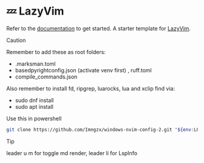 # 💤 LazyVim

Refer to the [documentation](https://lazyvim.github.io/installation) to get started.
A starter template for [LazyVim](https://github.com/LazyVim/LazyVim).

> [!CAUTION]
> Remember to add these as root folders:

- .marksman.toml
- basedpyrightconfig.json (activate venv first) , ruff.toml
- compile_commands.json

Also remember to install fd, ripgrep, luarocks, lua and xclip find via:

- sudo dnf install
- sudo apt install

Use this in powershell

```sh
git clone https://github.com/Imngzx/windows-nvim-config-2.git "${env:LOCALAPPDATA}\nvim"

```

> [!TIP]
> leader u m for toggle md render, leader li for LspInfo
